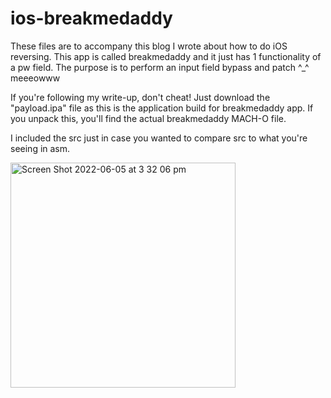 # ios-breakmedaddy
These files are to accompany this blog I wrote about how to do iOS reversing. This app is called breakmedaddy and it just has 1 functionality of a pw field. The purpose is to perform an input field bypass and patch ^_^ meeeowww 

If you're following my write-up, don't cheat! Just download the "payload.ipa" file as this is the application build for breakmedaddy app. If you unpack this, you'll find the actual breakmedaddy MACH-O file. 

I included the src just in case you wanted to compare src to what you're seeing in asm. 

<img width="360" alt="Screen Shot 2022-06-05 at 3 32 06 pm" src="https://user-images.githubusercontent.com/18277462/172036730-321ff0a7-7899-4de1-8302-618c61f8b72c.png">


